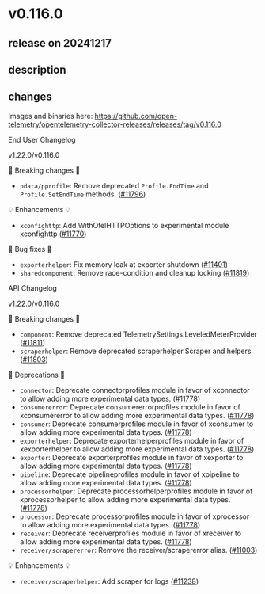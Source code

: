# v0.116.0

## release on 20241217

## description

## changes

Images and binaries here: <a href="https://github.com/open-telemetry/opentelemetry-collector-releases/releases/tag/v0.116.0">https://github.com/open-telemetry/opentelemetry-collector-releases/releases/tag/v0.116.0</a>

End User Changelog

v1.22.0/v0.116.0

🛑 Breaking changes 🛑

* <code>pdata/pprofile</code>: Remove deprecated <code>Profile.EndTime</code> and <code>Profile.SetEndTime</code> methods. (<a class="issue-link js-issue-link" data-error-text="Failed to load title" data-id="2716893137" data-permission-text="Title is private" data-url="https://github.com/open-telemetry/opentelemetry-collector/issues/11796" data-hovercard-type="pull_request" data-hovercard-url="/open-telemetry/opentelemetry-collector/pull/11796/hovercard" href="https://github.com/open-telemetry/opentelemetry-collector/pull/11796">#11796</a>)

💡 Enhancements 💡

* <code>xconfighttp</code>: Add WithOtelHTTPOptions to experimental module xconfighttp (<a class="issue-link js-issue-link" data-error-text="Failed to load title" data-id="2700752245" data-permission-text="Title is private" data-url="https://github.com/open-telemetry/opentelemetry-collector/issues/11770" data-hovercard-type="issue" data-hovercard-url="/open-telemetry/opentelemetry-collector/issues/11770/hovercard" href="https://github.com/open-telemetry/opentelemetry-collector/issues/11770">#11770</a>)

🧰 Bug fixes 🧰

* <code>exporterhelper</code>: Fix memory leak at exporter shutdown (<a class="issue-link js-issue-link" data-error-text="Failed to load title" data-id="2573791490" data-permission-text="Title is private" data-url="https://github.com/open-telemetry/opentelemetry-collector/issues/11401" data-hovercard-type="issue" data-hovercard-url="/open-telemetry/opentelemetry-collector/issues/11401/hovercard" href="https://github.com/open-telemetry/opentelemetry-collector/issues/11401">#11401</a>)
* <code>sharedcomponent</code>: Remove race-condition and cleanup locking (<a class="issue-link js-issue-link" data-error-text="Failed to load title" data-id="2724790648" data-permission-text="Title is private" data-url="https://github.com/open-telemetry/opentelemetry-collector/issues/11819" data-hovercard-type="pull_request" data-hovercard-url="/open-telemetry/opentelemetry-collector/pull/11819/hovercard" href="https://github.com/open-telemetry/opentelemetry-collector/pull/11819">#11819</a>)

API Changelog

v1.22.0/v0.116.0

🛑 Breaking changes 🛑

* <code>component</code>: Remove deprecated TelemetrySettings.LeveledMeterProvider (<a class="issue-link js-issue-link" data-error-text="Failed to load title" data-id="2721148563" data-permission-text="Title is private" data-url="https://github.com/open-telemetry/opentelemetry-collector/issues/11811" data-hovercard-type="pull_request" data-hovercard-url="/open-telemetry/opentelemetry-collector/pull/11811/hovercard" href="https://github.com/open-telemetry/opentelemetry-collector/pull/11811">#11811</a>)
* <code>scraperhelper</code>: Remove deprecated scraperhelper.Scraper and helpers (<a class="issue-link js-issue-link" data-error-text="Failed to load title" data-id="2718470643" data-permission-text="Title is private" data-url="https://github.com/open-telemetry/opentelemetry-collector/issues/11803" data-hovercard-type="pull_request" data-hovercard-url="/open-telemetry/opentelemetry-collector/pull/11803/hovercard" href="https://github.com/open-telemetry/opentelemetry-collector/pull/11803">#11803</a>)

🚩 Deprecations 🚩

* <code>connector</code>: Deprecate connectorprofiles module in favor of xconnector to allow adding more experimental data types. (<a class="issue-link js-issue-link" data-error-text="Failed to load title" data-id="2710317087" data-permission-text="Title is private" data-url="https://github.com/open-telemetry/opentelemetry-collector/issues/11778" data-hovercard-type="issue" data-hovercard-url="/open-telemetry/opentelemetry-collector/issues/11778/hovercard" href="https://github.com/open-telemetry/opentelemetry-collector/issues/11778">#11778</a>)
* <code>consumererror</code>: Deprecate consumererrorprofiles module in favor of xconsumererror to allow adding more experimental data types. (<a class="issue-link js-issue-link" data-error-text="Failed to load title" data-id="2710317087" data-permission-text="Title is private" data-url="https://github.com/open-telemetry/opentelemetry-collector/issues/11778" data-hovercard-type="issue" data-hovercard-url="/open-telemetry/opentelemetry-collector/issues/11778/hovercard" href="https://github.com/open-telemetry/opentelemetry-collector/issues/11778">#11778</a>)
* <code>consumer</code>: Deprecate consumerprofiles module in favor of xconsumer to allow adding more experimental data types. (<a class="issue-link js-issue-link" data-error-text="Failed to load title" data-id="2710317087" data-permission-text="Title is private" data-url="https://github.com/open-telemetry/opentelemetry-collector/issues/11778" data-hovercard-type="issue" data-hovercard-url="/open-telemetry/opentelemetry-collector/issues/11778/hovercard" href="https://github.com/open-telemetry/opentelemetry-collector/issues/11778">#11778</a>)
* <code>exporterhelper</code>: Deprecate exporterhelperprofiles module in favor of xexporterhelper to allow adding more experimental data types. (<a class="issue-link js-issue-link" data-error-text="Failed to load title" data-id="2710317087" data-permission-text="Title is private" data-url="https://github.com/open-telemetry/opentelemetry-collector/issues/11778" data-hovercard-type="issue" data-hovercard-url="/open-telemetry/opentelemetry-collector/issues/11778/hovercard" href="https://github.com/open-telemetry/opentelemetry-collector/issues/11778">#11778</a>)
* <code>exporter</code>: Deprecate exporterprofiles module in favor of xexporter to allow adding more experimental data types. (<a class="issue-link js-issue-link" data-error-text="Failed to load title" data-id="2710317087" data-permission-text="Title is private" data-url="https://github.com/open-telemetry/opentelemetry-collector/issues/11778" data-hovercard-type="issue" data-hovercard-url="/open-telemetry/opentelemetry-collector/issues/11778/hovercard" href="https://github.com/open-telemetry/opentelemetry-collector/issues/11778">#11778</a>)
* <code>pipeline</code>: Deprecate pipelineprofiles module in favor of xpipeline to allow adding more experimental data types. (<a class="issue-link js-issue-link" data-error-text="Failed to load title" data-id="2710317087" data-permission-text="Title is private" data-url="https://github.com/open-telemetry/opentelemetry-collector/issues/11778" data-hovercard-type="issue" data-hovercard-url="/open-telemetry/opentelemetry-collector/issues/11778/hovercard" href="https://github.com/open-telemetry/opentelemetry-collector/issues/11778">#11778</a>)
* <code>processorhelper</code>: Deprecate processorhelperprofiles module in favor of xprocessorhelper to allow adding more experimental data types. (<a class="issue-link js-issue-link" data-error-text="Failed to load title" data-id="2710317087" data-permission-text="Title is private" data-url="https://github.com/open-telemetry/opentelemetry-collector/issues/11778" data-hovercard-type="issue" data-hovercard-url="/open-telemetry/opentelemetry-collector/issues/11778/hovercard" href="https://github.com/open-telemetry/opentelemetry-collector/issues/11778">#11778</a>)
* <code>processor</code>: Deprecate processorprofiles module in favor of xprocessor to allow adding more experimental data types. (<a class="issue-link js-issue-link" data-error-text="Failed to load title" data-id="2710317087" data-permission-text="Title is private" data-url="https://github.com/open-telemetry/opentelemetry-collector/issues/11778" data-hovercard-type="issue" data-hovercard-url="/open-telemetry/opentelemetry-collector/issues/11778/hovercard" href="https://github.com/open-telemetry/opentelemetry-collector/issues/11778">#11778</a>)
* <code>receiver</code>: Deprecate receiverprofiles module in favor of xreceiver to allow adding more experimental data types. (<a class="issue-link js-issue-link" data-error-text="Failed to load title" data-id="2710317087" data-permission-text="Title is private" data-url="https://github.com/open-telemetry/opentelemetry-collector/issues/11778" data-hovercard-type="issue" data-hovercard-url="/open-telemetry/opentelemetry-collector/issues/11778/hovercard" href="https://github.com/open-telemetry/opentelemetry-collector/issues/11778">#11778</a>)
* <code>receiver/scrapererror</code>: Remove the receiver/scrapererror alias. (<a class="issue-link js-issue-link" data-error-text="Failed to load title" data-id="2494146225" data-permission-text="Title is private" data-url="https://github.com/open-telemetry/opentelemetry-collector/issues/11003" data-hovercard-type="issue" data-hovercard-url="/open-telemetry/opentelemetry-collector/issues/11003/hovercard" href="https://github.com/open-telemetry/opentelemetry-collector/issues/11003">#11003</a>)

💡 Enhancements 💡

* <code>receiver/scraperhelper</code>: Add scraper for logs (<a class="issue-link js-issue-link" data-error-text="Failed to load title" data-id="2539782527" data-permission-text="Title is private" data-url="https://github.com/open-telemetry/opentelemetry-collector/issues/11238" data-hovercard-type="issue" data-hovercard-url="/open-telemetry/opentelemetry-collector/issues/11238/hovercard" href="https://github.com/open-telemetry/opentelemetry-collector/issues/11238">#11238</a>)

